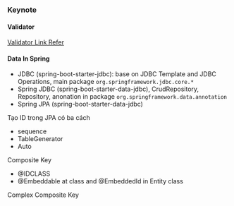 ### Keynote

#### Validator

[Validator Link Refer](https://www.baeldung.com/spring-thymeleaf-error-messages)

#### Data In Spring

- JDBC (spring-boot-starter-jdbc): base on JDBC Template and JDBC Operations, main package `org.springframework.jdbc.core.*`
- Spring JDBC (spring-boot-starter-data-jdbc), CrudRepository, Repository, anonation in package `org.springframework.data.annotation`
- Spring JPA (spring-boot-starter-data-jdbc)

Tạo ID trong JPA có ba cách
- sequence
- TableGenerator
- Auto

Composite Key
- @IDCLASS
- @Embeddable at class and @EmbeddedId in Entity class

Complex Composite Key

